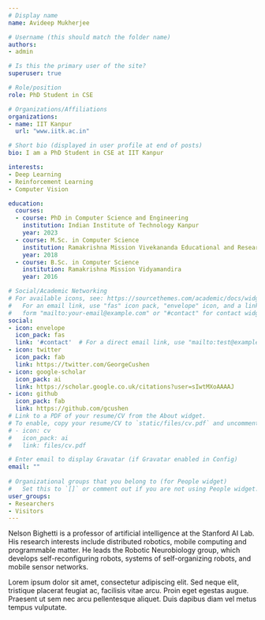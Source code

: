 ```yaml
---
# Display name
name: Avideep Mukherjee

# Username (this should match the folder name)
authors:
- admin

# Is this the primary user of the site?
superuser: true

# Role/position
role: PhD Student in CSE

# Organizations/Affiliations
organizations:
- name: IIT Kanpur
  url: "www.iitk.ac.in"

# Short bio (displayed in user profile at end of posts)
bio: I am a PhD Student in CSE at IIT Kanpur

interests:
- Deep Learning
- Reinforcement Learning
- Computer Vision

education:
  courses:
  - course: PhD in Computer Science and Engineering
    institution: Indian Institute of Technology Kanpur
    year: 2023
  - course: M.Sc. in Computer Science
    institution: Ramakrishna Mission Vivekananda Educational and Research Institute
    year: 2018
  - course: B.Sc. in Computer Science
    institution: Ramakrishna Mission Vidyamandira
    year: 2016

# Social/Academic Networking
# For available icons, see: https://sourcethemes.com/academic/docs/widgets/#icons
#   For an email link, use "fas" icon pack, "envelope" icon, and a link in the
#   form "mailto:your-email@example.com" or "#contact" for contact widget.
social:
- icon: envelope
  icon_pack: fas
  link: '#contact'  # For a direct email link, use "mailto:test@example.org".
- icon: twitter
  icon_pack: fab
  link: https://twitter.com/GeorgeCushen
- icon: google-scholar
  icon_pack: ai
  link: https://scholar.google.co.uk/citations?user=sIwtMXoAAAAJ
- icon: github
  icon_pack: fab
  link: https://github.com/gcushen
# Link to a PDF of your resume/CV from the About widget.
# To enable, copy your resume/CV to `static/files/cv.pdf` and uncomment the lines below.  
# - icon: cv
#   icon_pack: ai
#   link: files/cv.pdf

# Enter email to display Gravatar (if Gravatar enabled in Config)
email: ""
  
# Organizational groups that you belong to (for People widget)
#   Set this to `[]` or comment out if you are not using People widget.  
user_groups:
- Researchers
- Visitors
---
```


Nelson Bighetti is a professor of artificial intelligence at the Stanford AI Lab. His research interests include distributed robotics, mobile computing and programmable matter. He leads the Robotic Neurobiology group, which develops self-reconfiguring robots, systems of self-organizing robots, and mobile sensor networks.

Lorem ipsum dolor sit amet, consectetur adipiscing elit. Sed neque elit, tristique placerat feugiat ac, facilisis vitae arcu. Proin eget egestas augue. Praesent ut sem nec arcu pellentesque aliquet. Duis dapibus diam vel metus tempus vulputate. 
